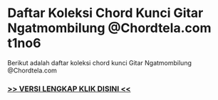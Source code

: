 
 # Daftar Koleksi Chord  Kunci Gitar Ngatmombilung @Chordtela.com t1no6


Berikut adalah daftar koleksi chord  kunci Gitar Ngatmombilung @Chordtela.com

###  <a href="https://shortlighzx.web.app?sq=Daftar Koleksi Chord  Kunci Gitar Ngatmombilung @Chordtela.com"> >> VERSI LENGKAP KLIK DISINI << </a>
